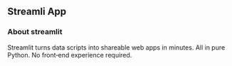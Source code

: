 ## Streamli App

### About streamlit 
Streamlit turns data scripts into shareable web apps in minutes.
All in pure Python. No front‑end experience required.
